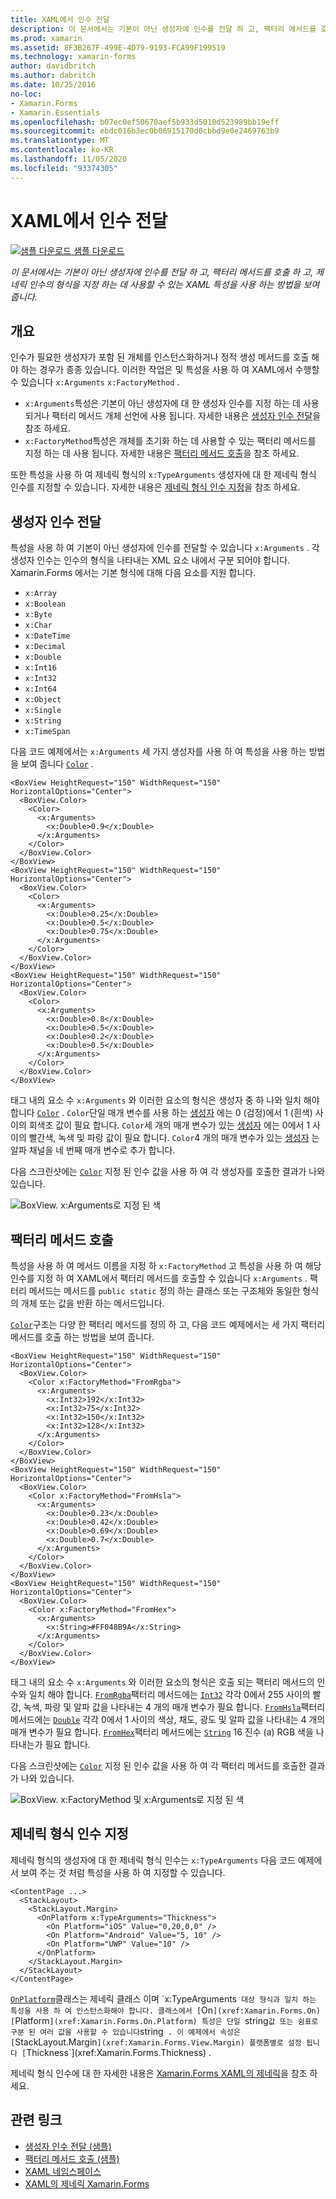 ```yaml
---
title: XAML에서 인수 전달
description: 이 문서에서는 기본이 아닌 생성자에 인수를 전달 하 고, 팩터리 메서드를 호출 하 고, 제네릭 인수의 형식을 지정 하는 데 사용할 수 있는 XAML 특성을 사용 하는 방법을 보여 줍니다.
ms.prod: xamarin
ms.assetid: 8F3B267F-499E-4D79-9193-FCA99F199519
ms.technology: xamarin-forms
author: davidbritch
ms.author: dabritch
ms.date: 10/25/2016
no-loc:
- Xamarin.Forms
- Xamarin.Essentials
ms.openlocfilehash: b07ec0ef50670aef5b933d5010d523989bb19eff
ms.sourcegitcommit: ebdc016b3ec0b06915170d0cbbd9e0e2469763b9
ms.translationtype: MT
ms.contentlocale: ko-KR
ms.lasthandoff: 11/05/2020
ms.locfileid: "93374305"
---
```

# <a name="passing-arguments-in-xaml"></a>XAML에서 인수 전달

[![샘플 다운로드](~/media/shared/download.png) 샘플 다운로드](/samples/xamarin/xamarin-forms-samples/xaml-passingconstructorarguments)

_이 문서에서는 기본이 아닌 생성자에 인수를 전달 하 고, 팩터리 메서드를 호출 하 고, 제네릭 인수의 형식을 지정 하는 데 사용할 수 있는 XAML 특성을 사용 하는 방법을 보여 줍니다._

## <a name="overview"></a>개요

인수가 필요한 생성자가 포함 된 개체를 인스턴스화하거나 정적 생성 메서드를 호출 해야 하는 경우가 종종 있습니다. 이러한 작업은 및 특성을 사용 하 여 XAML에서 수행할 수 있습니다 `x:Arguments` `x:FactoryMethod` .

- `x:Arguments`특성은 기본이 아닌 생성자에 대 한 생성자 인수를 지정 하는 데 사용 되거나 팩터리 메서드 개체 선언에 사용 됩니다. 자세한 내용은 [생성자 인수 전달](#passing-constructor-arguments)을 참조 하세요.
- `x:FactoryMethod`특성은 개체를 초기화 하는 데 사용할 수 있는 팩터리 메서드를 지정 하는 데 사용 됩니다. 자세한 내용은 [팩터리 메서드 호출](#calling-factory-methods)을 참조 하세요.

또한 특성을 사용 하 여 제네릭 형식의 `x:TypeArguments` 생성자에 대 한 제네릭 형식 인수를 지정할 수 있습니다. 자세한 내용은 [제네릭 형식 인수 지정](#specifying-a-generic-type-argument)을 참조 하세요.

## <a name="passing-constructor-arguments"></a>생성자 인수 전달

특성을 사용 하 여 기본이 아닌 생성자에 인수를 전달할 수 있습니다 `x:Arguments` . 각 생성자 인수는 인수의 형식을 나타내는 XML 요소 내에서 구분 되어야 합니다. Xamarin.Forms 에서는 기본 형식에 대해 다음 요소를 지원 합니다.

- `x:Array`
- `x:Boolean`
- `x:Byte`
- `x:Char`
- `x:DateTime`
- `x:Decimal`
- `x:Double`
- `x:Int16`
- `x:Int32`
- `x:Int64`
- `x:Object`
- `x:Single`
- `x:String`
- `x:TimeSpan`

다음 코드 예제에서는 `x:Arguments` 세 가지 생성자를 사용 하 여 특성을 사용 하는 방법을 보여 줍니다 [`Color`](xref:Xamarin.Forms.Color) .

```xaml
<BoxView HeightRequest="150" WidthRequest="150" HorizontalOptions="Center">
  <BoxView.Color>
    <Color>
      <x:Arguments>
        <x:Double>0.9</x:Double>
      </x:Arguments>
    </Color>
  </BoxView.Color>
</BoxView>
<BoxView HeightRequest="150" WidthRequest="150" HorizontalOptions="Center">
  <BoxView.Color>
    <Color>
      <x:Arguments>
        <x:Double>0.25</x:Double>
        <x:Double>0.5</x:Double>
        <x:Double>0.75</x:Double>
      </x:Arguments>
    </Color>
  </BoxView.Color>
</BoxView>
<BoxView HeightRequest="150" WidthRequest="150" HorizontalOptions="Center">
  <BoxView.Color>
    <Color>
      <x:Arguments>
        <x:Double>0.8</x:Double>
        <x:Double>0.5</x:Double>
        <x:Double>0.2</x:Double>
        <x:Double>0.5</x:Double>
      </x:Arguments>
    </Color>
  </BoxView.Color>
</BoxView>
```

태그 내의 요소 수 `x:Arguments` 와 이러한 요소의 형식은 생성자 중 하 나와 일치 해야 합니다 [`Color`](xref:Xamarin.Forms.Color) . `Color`단일 매개 변수를 사용 하는 [생성자](xref:Xamarin.Forms.Color.%23ctor(System.Double)) 에는 0 (검정)에서 1 (흰색) 사이의 회색조 값이 필요 합니다. `Color`세 개의 매개 변수가 있는 [생성자](xref:Xamarin.Forms.Color.%23ctor(System.Double,System.Double,System.Double)) 에는 0에서 1 사이의 빨간색, 녹색 및 파랑 값이 필요 합니다. `Color`4 개의 매개 변수가 있는 [생성자](xref:Xamarin.Forms.Color.%23ctor(System.Double,System.Double,System.Double,System.Double)) 는 알파 채널을 네 번째 매개 변수로 추가 합니다.

다음 스크린샷에는 [`Color`](xref:Xamarin.Forms.Color) 지정 된 인수 값을 사용 하 여 각 생성자를 호출한 결과가 나와 있습니다.

![BoxView. x:Arguments로 지정 된 색](passing-arguments-images/passing-arguments.png)

## <a name="calling-factory-methods"></a>팩터리 메서드 호출

특성을 사용 하 여 메서드 이름을 지정 하 `x:FactoryMethod` 고 특성을 사용 하 여 해당 인수를 지정 하 여 XAML에서 팩터리 메서드를 호출할 수 있습니다 `x:Arguments` . 팩터리 메서드는 메서드를 `public static` 정의 하는 클래스 또는 구조체와 동일한 형식의 개체 또는 값을 반환 하는 메서드입니다.

[`Color`](xref:Xamarin.Forms.Color)구조는 다양 한 팩터리 메서드를 정의 하 고, 다음 코드 예제에서는 세 가지 팩터리 메서드를 호출 하는 방법을 보여 줍니다.

```xaml
<BoxView HeightRequest="150" WidthRequest="150" HorizontalOptions="Center">
  <BoxView.Color>
    <Color x:FactoryMethod="FromRgba">
      <x:Arguments>
        <x:Int32>192</x:Int32>
        <x:Int32>75</x:Int32>
        <x:Int32>150</x:Int32>                        
        <x:Int32>128</x:Int32>
      </x:Arguments>
    </Color>
  </BoxView.Color>
</BoxView>
<BoxView HeightRequest="150" WidthRequest="150" HorizontalOptions="Center">
  <BoxView.Color>
    <Color x:FactoryMethod="FromHsla">
      <x:Arguments>
        <x:Double>0.23</x:Double>
        <x:Double>0.42</x:Double>
        <x:Double>0.69</x:Double>
        <x:Double>0.7</x:Double>
      </x:Arguments>
    </Color>
  </BoxView.Color>
</BoxView>
<BoxView HeightRequest="150" WidthRequest="150" HorizontalOptions="Center">
  <BoxView.Color>
    <Color x:FactoryMethod="FromHex">
      <x:Arguments>
        <x:String>#FF048B9A</x:String>
      </x:Arguments>
    </Color>
  </BoxView.Color>
</BoxView>
```

태그 내의 요소 수 `x:Arguments` 와 이러한 요소의 형식은 호출 되는 팩터리 메서드의 인수와 일치 해야 합니다. [`FromRgba`](xref:Xamarin.Forms.Color.FromRgba(System.Int32,System.Int32,System.Int32,System.Int32))팩터리 메서드에는 [`Int32`](/dotnet/api/system.int32) 각각 0에서 255 사이의 빨강, 녹색, 파랑 및 알파 값을 나타내는 4 개의 매개 변수가 필요 합니다. [`FromHsla`](xref:Xamarin.Forms.Color.FromHsla(System.Double,System.Double,System.Double,System.Double))팩터리 메서드에는 [`Double`](/dotnet/api/system.double) 각각 0에서 1 사이의 색상, 채도, 광도 및 알파 값을 나타내는 4 개의 매개 변수가 필요 합니다. [`FromHex`](xref:Xamarin.Forms.Color.FromHex(System.String))팩터리 메서드에는 [`String`](/dotnet/api/system.string) 16 진수 (a) RGB 색을 나타내는가 필요 합니다.

다음 스크린샷에는 [`Color`](xref:Xamarin.Forms.Color) 지정 된 인수 값을 사용 하 여 각 팩터리 메서드를 호출한 결과가 나와 있습니다.

![BoxView. x:FactoryMethod 및 x:Arguments로 지정 된 색](passing-arguments-images/factory-methods.png)

## <a name="specifying-a-generic-type-argument"></a>제네릭 형식 인수 지정

제네릭 형식의 생성자에 대 한 제네릭 형식 인수는 `x:TypeArguments` 다음 코드 예제에서 보여 주는 것 처럼 특성을 사용 하 여 지정할 수 있습니다.

```xaml
<ContentPage ...>
  <StackLayout>
    <StackLayout.Margin>
      <OnPlatform x:TypeArguments="Thickness">
        <On Platform="iOS" Value="0,20,0,0" />
        <On Platform="Android" Value="5, 10" />
        <On Platform="UWP" Value="10" />
      </OnPlatform>
    </StackLayout.Margin>
  </StackLayout>
</ContentPage>
```

[`OnPlatform`](xref:Xamarin.Forms.OnPlatform`1)클래스는 제네릭 클래스 이며 `x:TypeArguments` 대상 형식과 일치 하는 특성을 사용 하 여 인스턴스화해야 합니다. 클래스에서 [`On`](xref:Xamarin.Forms.On) [`Platform`](xref:Xamarin.Forms.On.Platform) 특성은 단일 `string` 값 또는 쉼표로 구분 된 여러 값을 사용할 수 있습니다 `string` . 이 예제에서 속성은 [`StackLayout.Margin`](xref:Xamarin.Forms.View.Margin) 플랫폼별로 설정 됩니다 [`Thickness`](xref:Xamarin.Forms.Thickness) .

제네릭 형식 인수에 대 한 자세한 내용은 [ Xamarin.Forms XAML의 제네릭](generics.md)을 참조 하세요.

## <a name="related-links"></a>관련 링크

- [생성자 인수 전달 (샘플)](/samples/xamarin/xamarin-forms-samples/xaml-passingconstructorarguments)
- [팩터리 메서드 호출 (샘플)](/samples/xamarin/xamarin-forms-samples/xaml-callingfactorymethods)
- [XAML 네임스페이스](~/xamarin-forms/xaml/namespaces.md)
- [XAML의 제네릭 Xamarin.Forms](generics.md)